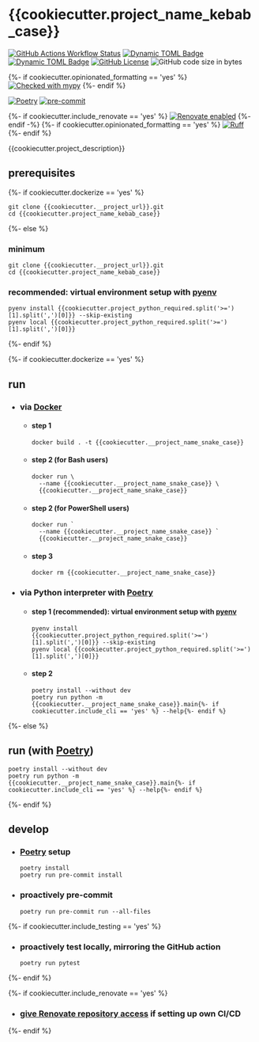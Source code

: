 # {{cookiecutter.project_name_kebab_case}}

[![GitHub Actions Workflow Status](https://img.shields.io/github/actions/workflow/status/atloo1/{{cookiecutter.project_name_kebab_case}}/ci.yaml)](https://github.com/atloo1/{{cookiecutter.project_name_kebab_case}}/actions/workflows/ci.yaml?query=branch%3Amain)
[![Dynamic TOML Badge](https://img.shields.io/badge/dynamic/toml?url=https%3A%2F%2Fraw.githubusercontent.com%2Fatloo1%2F{{cookiecutter.project_name_kebab_case}}%2Frefs%2Fheads%2Fmain%2Fpyproject.toml&query=%24.tool.poetry.dependencies.python&label=python)](https://github.com/atloo1/{{cookiecutter.project_name_kebab_case}}/blob/main/pyproject.toml)
[![Dynamic TOML Badge](https://img.shields.io/badge/dynamic/toml?url=https%3A%2F%2Fraw.githubusercontent.com%2Fatloo1%2F{{cookiecutter.project_name_kebab_case}}%2Frefs%2Fheads%2Fmain%2Fpyproject.toml&query=%24.tool.poetry.version&label=version)](https://github.com/atloo1/{{cookiecutter.project_name_kebab_case}}/blob/main/pyproject.toml)
[![GitHub License](https://img.shields.io/github/license/atloo1/{{cookiecutter.project_name_kebab_case}})](https://github.com/atloo1/{{cookiecutter.project_name_kebab_case}}/blob/main/LICENSE)
![GitHub code size in bytes](https://img.shields.io/github/languages/code-size/atloo1/{{cookiecutter.project_name_kebab_case}})

{%- if cookiecutter.opinionated_formatting == 'yes' %}
[![Checked with mypy](https://www.mypy-lang.org/static/mypy_badge.svg)](https://mypy-lang.org/)
{%- endif %}

[![Poetry](https://img.shields.io/endpoint?url=https://python-poetry.org/badge/v0.json)](https://python-poetry.org/)
[![pre-commit](https://img.shields.io/badge/pre--commit-enabled-brightgreen?logo=pre-commit&logoColor=white)](https://github.com/pre-commit/pre-commit)

{%- if cookiecutter.include_renovate == 'yes' %}
[![Renovate enabled](https://img.shields.io/badge/renovate-enabled-brightgreen.svg)](https://renovatebot.com/)
{%- endif -%}
{%- if cookiecutter.opinionated_formatting == 'yes' %}
[![Ruff](https://img.shields.io/endpoint?url=https://raw.githubusercontent.com/astral-sh/ruff/main/assets/badge/v2.json)](https://github.com/astral-sh/ruff)
{%- endif %}

{{cookiecutter.project_description}}

## prerequisites

{%- if cookiecutter.dockerize == 'yes' %}

```
git clone {{cookiecutter.__project_url}}.git
cd {{cookiecutter.project_name_kebab_case}}
```
{%- else %}

### minimum

```
git clone {{cookiecutter.__project_url}}.git
cd {{cookiecutter.project_name_kebab_case}}
```

### recommended: virtual environment setup with [pyenv](https://github.com/pyenv/pyenv?tab=readme-ov-file#installation)

```
pyenv install {{cookiecutter.project_python_required.split('>=')[1].split(',')[0]}} --skip-existing
pyenv local {{cookiecutter.project_python_required.split('>=')[1].split(',')[0]}}
```

{%- endif %}

{%- if cookiecutter.dockerize == 'yes' %}

## run

- ### via [Docker](https://docs.docker.com/get-started/get-docker/)

  - #### step 1
    ```
    docker build . -t {{cookiecutter.__project_name_snake_case}}
    ```
  - #### step 2 (for Bash users)
    ```
    docker run \
      --name {{cookiecutter.__project_name_snake_case}} \
      {{cookiecutter.__project_name_snake_case}}
    ```
  - #### step 2 (for PowerShell users)
    ```
    docker run `
      --name {{cookiecutter.__project_name_snake_case}} `
      {{cookiecutter.__project_name_snake_case}}
    ```
  - #### step 3
    ```
    docker rm {{cookiecutter.__project_name_snake_case}}
    ```

- ### via Python interpreter with [Poetry](https://python-poetry.org/docs/#installing-with-pipx)

  - #### step 1 (recommended): virtual environment setup with [pyenv](https://github.com/pyenv/pyenv?tab=readme-ov-file#installation)
    ```
    pyenv install {{cookiecutter.project_python_required.split('>=')[1].split(',')[0]}} --skip-existing
    pyenv local {{cookiecutter.project_python_required.split('>=')[1].split(',')[0]}}
    ```
  - #### step 2
    ```
    poetry install --without dev
    poetry run python -m {{cookiecutter.__project_name_snake_case}}.main{%- if cookiecutter.include_cli == 'yes' %} --help{%- endif %}
    ```

{%- else %}

## run (with [Poetry](https://python-poetry.org/docs/#installing-with-pipx))

```
poetry install --without dev
poetry run python -m {{cookiecutter.__project_name_snake_case}}.main{%- if cookiecutter.include_cli == 'yes' %} --help{%- endif %}
```

{%- endif %}

## develop

- ### [Poetry](https://python-poetry.org/docs/#installing-with-pipx) setup
  ```
  poetry install
  poetry run pre-commit install
  ```
- ### proactively pre-commit
  ```
  poetry run pre-commit run --all-files
  ```

{%- if cookiecutter.include_testing == 'yes' %}

- ### proactively test locally, mirroring the GitHub action
  ```
  poetry run pytest
  ```

{%- endif %}

{%- if cookiecutter.include_renovate == 'yes' %}

- ### [give Renovate repository access](https://github.com/apps/renovate) if setting up own CI/CD

{%- endif %}

